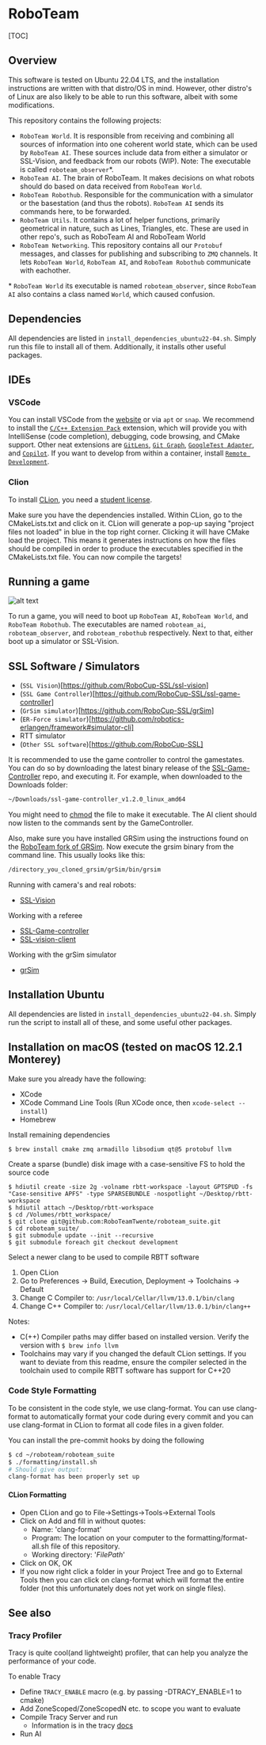 # RoboTeam

[TOC]

## Overview
This software is tested on Ubuntu 22.04 LTS, and the installation instructions are written with that distro/OS in mind. However, other distro's of Linux are also likely to be able to run this software, albeit with some modifications.

This repository contains the following projects:

- `RoboTeam World`. It is responsible from receiving and combining all sources of information into one coherent world state, which can be used by `RoboTeam AI`. These sources include data from either a simulator or SSL-Vision, and feedback from our robots (WIP). Note: The executable is called `roboteam_observer`*. 
- `RoboTeam AI`. The brain of RoboTeam. It makes decisions on what robots should do based on data received from `RoboTeam World`.
- `RoboTeam Robothub`. Responsible for the communication with a simulator or the basestation (and thus the robots). `RoboTeam AI` sends its commands here, to be forwarded.
- `RoboTeam Utils`. It contains a lot of helper functions, primarily geometrical in nature, such as Lines, Triangles, etc. These are used in other repo's, such as RoboTeam AI and RoboTeam World
- `RoboTeam Networking`. This repository contains all our `Protobuf` messages, and classes for publishing and subscribing to `ZMQ` channels. It lets `RoboTeam World`, `RoboTeam AI`, and `RoboTeam Robothub` communicate with eachother. 

\* `RoboTeam World` its executable is named `roboteam_observer`, since `RoboTeam AI` also contains a class named `World`, which caused confusion.



## Dependencies
All dependencies are listed in `install_dependencies_ubuntu22-04.sh`. Simply run this file to install all of them. Additionally, it installs other useful packages.

## IDEs
### VSCode
You can install VSCode from the [website](https://code.visualstudio.com/download) or via `apt` or `snap`. We recommend to install the [`C/C++ Extension Pack`](https://marketplace.visualstudio.com/items?itemName=ms-vscode.cpptools-extension-pack) extension, which will provide you with IntelliSense (code completion), debugging, code browsing, and CMake support. Other neat extensions are [`GitLens`](https://marketplace.visualstudio.com/items?itemName=eamodio.gitlens), [`Git Graph`](https://marketplace.visualstudio.com/items?itemName=mhutchie.git-graph), [`GoogleTest Adapter`](https://marketplace.visualstudio.com/items?itemName=DavidSchuldenfrei.gtest-adapter), and [`Copilot`](https://marketplace.visualstudio.com/items?itemName=GitHub.copilot). If you want to develop from within a container, install [`Remote Development`](https://marketplace.visualstudio.com/items?itemName=ms-vscode-remote.vscode-remote-extensionpack).

### Clion
To install [CLion](https://www.jetbrains.com/clion/), you need a [student license](https://www.jetbrains.com/community/education/#students/).

Make sure you have the dependencies installed. Within CLion, go to the CMakeLists.txt and click on it. CLion will generate a pop-up saying "project files not loaded" in blue in the top right corner. Clicking it will have CMake load the project. This means it generates instructions on how the files should be compiled in order to produce the executables specified in the CMakeLists.txt file. You can now compile the targets!

## Running a game
![alt text](readme_images/rtt_software_stack.png)

To run a game, you will need to boot up `RoboTeam AI`, `RoboTeam World`, and `RoboTeam Robothub`. The executables are named `roboteam_ai`, `roboteam_observer`, and `roboteam_robothub` respectively. Next to that, either boot up a simulator or SSL-Vision.
 
## SSL Software / Simulators
* (`SSL Vision`)[https://github.com/RoboCup-SSL/ssl-vision]
* (`SSL Game Controller`)[https://github.com/RoboCup-SSL/ssl-game-controller]
* (`GrSim simulator`)[https://github.com/RoboCup-SSL/grSim]
* (`ER-Force simulator`)[https://github.com/robotics-erlangen/framework#simulator-cli]
* RTT simulator
* (`Other SSL software`)[https://github.com/RoboCup-SSL]

It is recommended to use the game controller to control the gamestates. You can do so by downloading the latest binary release of the [SSL-Game-Controller](https://github.com/RoboCup-SSL/ssl-game-controller) repo, and executing it. For example, when downloaded to the Downloads folder:

```bash
~/Downloads/ssl-game-controller_v1.2.0_linux_amd64
```

You might need to [chmod](https://www.howtoforge.com/tutorial/linux-chmod-command/) the file to make it executable. The AI client should now listen to the commands sent by the GameController.

Also, make sure you have installed GRSim using the instructions found on the [RoboTeam fork of GRSim](https://github.com/RoboTeamTwente/grSim). Now execute the grsim binary from the command line. This usually looks like this:

```bash
/directory_you_cloned_grsim/grSim/bin/grsim
```






Running with camera's and real robots:

- [SSL-Vision](https://github.com/RoboCup-SSL/ssl-vision)

Working with a referee

- [SSL-Game-controller](https://github.com/RoboCup-SSL/ssl-game-controller)
- [SSL-vision-client](https://github.com/RoboCup-SSL/ssl-vision-client)

Working with the grSim simulator

- [grSim](https://github.com/RoboTeamTwente/grSim)






## Installation Ubuntu
All dependencies are listed in `install_dependencies_ubuntu22-04.sh`. Simply run the script to install all of these, and some useful other packages.

## Installation on macOS (tested on macOS 12.2.1 Monterey)
Make sure you already have the following:
- XCode
- XCode Command Line Tools (Run XCode once, then `xcode-select --install`)
- Homebrew

Install remaining dependencies
```
$ brew install cmake zmq armadillo libsodium qt@5 protobuf llvm
```

Create a sparse (bundle) disk image with a case-sensitive FS to hold the source code
```
$ hdiutil create -size 2g -volname rbtt-workspace -layout GPTSPUD -fs "Case-sensitive APFS" -type SPARSEBUNDLE -nospotlight ~/Desktop/rbtt-workspace
$ hdiutil attach ~/Desktop/rbtt-workspace
$ cd /Volumes/rbtt_workspace/
$ git clone git@github.com:RoboTeamTwente/roboteam_suite.git
$ cd roboteam_suite/
$ git submodule update --init --recursive
$ git submodule foreach git checkout development
```

Select a newer clang to be used to compile RBTT software

1. Open CLion
2. Go to Preferences -> Build, Execution, Deployment -> Toolchains -> Default
3. Change C Compiler to:  `/usr/local/Cellar/llvm/13.0.1/bin/clang`
4. Change C++ Compiler to: `/usr/local/Cellar/llvm/13.0.1/bin/clang++`

Notes:
* C(++) Compiler paths may differ based on installed version. Verify the version with `$ brew info llvm`
* Toolchains may vary if you changed the default CLion settings. If you want to deviate from this readme, ensure the compiler selected in the toolchain used to compile RBTT software has support for C++20 



### Code Style Formatting
To be consistent in the code style, we use clang-format. You can use clang-format to automatically format your code during every commit and you can use clang-format in CLion to format all code files in a given folder.

You can install the pre-commit hooks by doing the following

```bash
$ cd ~/roboteam/roboteam_suite
$ ./formatting/install.sh
# Should give output:
clang-format has been properly set up
```

#### CLion Formatting

- Open CLion and go to File->Settings->Tools->External Tools
- Click on Add and fill in without quotes: 
  - Name: 'clang-format'
  - Program: The location on your computer to the formatting/format-all.sh file of this repository.
  - Working directory: '$FilePath$'
- Click on OK, OK
- If you now right click a folder in your Project Tree and go to External Tools then you can click on clang-format which will format the entire folder (not this unfortunately does not yet work on single files).

## See also

### Tracy Profiler
Tracy is quite cool(and lightweight) profiler, that can help you analyze the performance of your code.

To enable Tracy
- Define `TRACY_ENABLE` macro (e.g. by passing -DTRACY_ENABLE=1 to cmake)
- Add ZoneScoped/ZoneScopedN etc. to scope you want to evaluate
- Compile Tracy Server and run
  - Information is in the tracy [docs](https://github.com/wolfpld/tracy)
- Run AI


